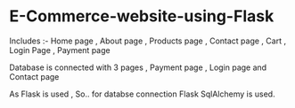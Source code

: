 # E-Commerce-website-using-Flask

Includes :- Home page , About page , Products page , Contact page , Cart , Login Page , Payment page

Database is connected with 3 pages , Payment page , Login page and Contact page 

As Flask is used , So.. for databse connection Flask SqlAlchemy is used. 
